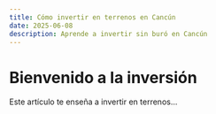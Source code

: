 ```yaml
---
title: Cómo invertir en terrenos en Cancún
date: 2025-06-08
description: Aprende a invertir sin buró en Cancún
---
```


# Bienvenido a la inversión

Este artículo te enseña a invertir en terrenos...
